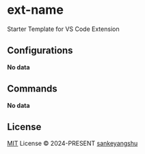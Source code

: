 # ext-name

Starter Template for VS Code Extension

## Configurations

<!-- configs -->

**No data**

<!-- configs -->

## Commands

<!-- commands -->

**No data**

<!-- commands -->

## License

[MIT](./LICENSE) License © 2024-PRESENT [sankeyangshu](https://github.com/sankeyangshu)
